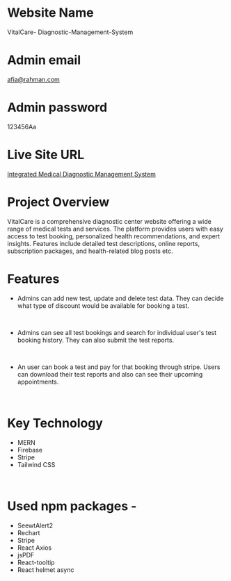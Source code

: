 # Website Name
VitalCare- Diagnostic-Management-System
<!-- Admin username
Afia Rahman

Admin email
afia@rahman.com

Admin password
123456Aa -->
# Admin email
afia@rahman.com

# Admin password
123456Aa

# Live Site URL
 [Integrated Medical Diagnostic Management System](https://diagnostic-app-auth.web.app/ )

# Project Overview
VitalCare is a comprehensive diagnostic center website offering a wide range of medical tests and services. The platform provides users with easy access to test booking, personalized health recommendations, and expert insights. Features include detailed test descriptions, online reports, subscription packages, and health-related blog posts etc.

# Features
* Admins can add new test, update and delete test data. They can decide what type of discount would be available for booking a test.
<br>

* Admins can see all test bookings and search for individual user's test booking history. They can also submit the test reports.
<br>

* An user can book a test and pay for that booking through stripe. Users can download their test reports and also can see their upcoming appointments.
<br>

# Key Technology
* MERN
* Firebase
* Stripe
* Tailwind CSS

<br>

# Used npm packages -
* SeewtAlert2
* Rechart
* Stripe
* React Axios
* jsPDF
* React-tooltip
* React helmet async

<br>



